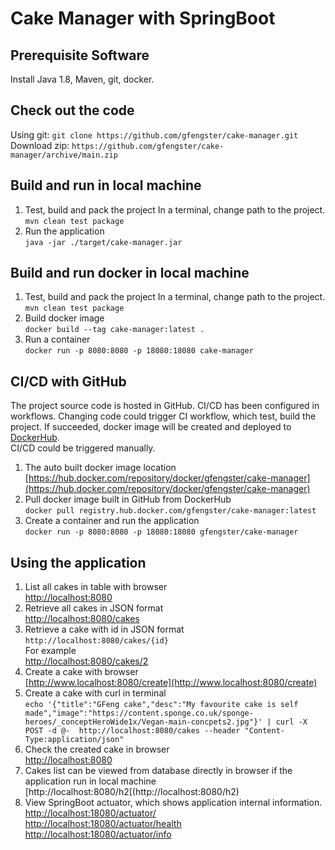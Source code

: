 # Cake Manager with SpringBoot
## Prerequisite Software
 Install Java 1.8, Maven, git, docker.
 
## Check out the code 
 Using git: `git clone https://github.com/gfengster/cake-manager.git`<br>
 Download zip: `https://github.com/gfengster/cake-manager/archive/main.zip`

## Build and run in local machine
1. Test, build and pack the project
In a terminal, change path to the project.<br>
 `mvn clean test package`
2. Run the application<br>
`java -jar ./target/cake-manager.jar`

## Build and run docker in local machine
1. Test, build and pack the project
In a terminal, change path to the project.<br>
 `mvn clean test package`
2. Build docker image<br>
`docker build --tag cake-manager:latest .`
3. Run a container<br>
`docker run -p 8080:8080 -p 18080:18080 cake-manager` 

## CI/CD with GitHub
The project source code is hosted in GitHub. CI/CD has been configured in workflows.
Changing code could trigger CI workflow, which test, build the project. If succeeded, docker image will be created and deployed to [DockerHub](https://hub.docker.com).<br>
CI/CD could be triggered manually.
1. The auto built docker image location<br>
[https://hub.docker.com/repository/docker/gfengster/cake-manager](https://hub.docker.com/repository/docker/gfengster/cake-manager)
2. Pull docker image built in GitHub from DockerHub<br>
`docker pull registry.hub.docker.com/gfengster/cake-manager:latest`
3. Create a container and run the application<br>
`docker run -p 8080:8080 -p 18080:18080 gfengster/cake-manager`

## Using the application
1. List all cakes in table with browser<br>
[http://localhost:8080](http://localhost:8080)
2. Retrieve all cakes in JSON format<br>
[http://localhost:8080/cakes](http://localhost:8080/cakes)
3. Retrieve a cake with id in JSON format<br>
`http://localhost:8080/cakes/{id}`<br>
For example<br>
[http://localhost:8080/cakes/2](http://localhost:8080/cakes/2)
4. Create a cake with browser<br>
[http://www.localhost:8080/create](http://www.localhost:8080/create)
5. Create a cake with curl in terminal<br>
`echo '{"title":"GFeng cake","desc":"My favourite cake is self made","image":"https://content.sponge.co.uk/sponge-heroes/_conceptHeroWide1x/Vegan-main-concpets2.jpg"}' | curl -X POST -d @-  http://localhost:8080/cakes --header "Content-Type:application/json"`
6. Check the created cake in browser<br>
[http://localhost:8080](http://localhost:8080)
7. Cakes list can be viewed from database directly in browser if the application run in local machine<br>
[http://localhost:8080/h2[(http://localhost:8080/h2)
8. View SpringBoot actuator, which shows application internal information.<br>
[http://localhost:18080/actuator/](http://localhost:18080/actuator/)<br>
[http://localhost:18080/actuator/health](http://localhost:18080/actuator/health)<br>
[http://localhost:18080/actuator/info](http://localhost:18080/actuator/info)
